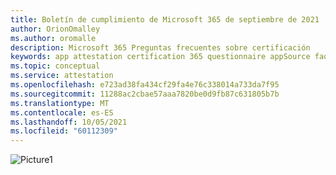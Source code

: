 ```yaml
---
title: Boletín de cumplimiento de Microsoft 365 de septiembre de 2021
author: OrionOmalley
ms.author: oromalle
description: Microsoft 365 Preguntas frecuentes sobre certificación
keywords: app attestation certification 365 questionnaire appSource faq newsletter
ms.topic: conceptual
ms.service: attestation
ms.openlocfilehash: e723ad38fa434cf29fa4e76c338014a733da7f95
ms.sourcegitcommit: 11288ac2cbae57aaa7820be0d9fb87c631805b7b
ms.translationtype: MT
ms.contentlocale: es-ES
ms.lasthandoff: 10/05/2021
ms.locfileid: "60112309"
---
```

![Picture1](../media/NewsletterSept2021.jpg)
